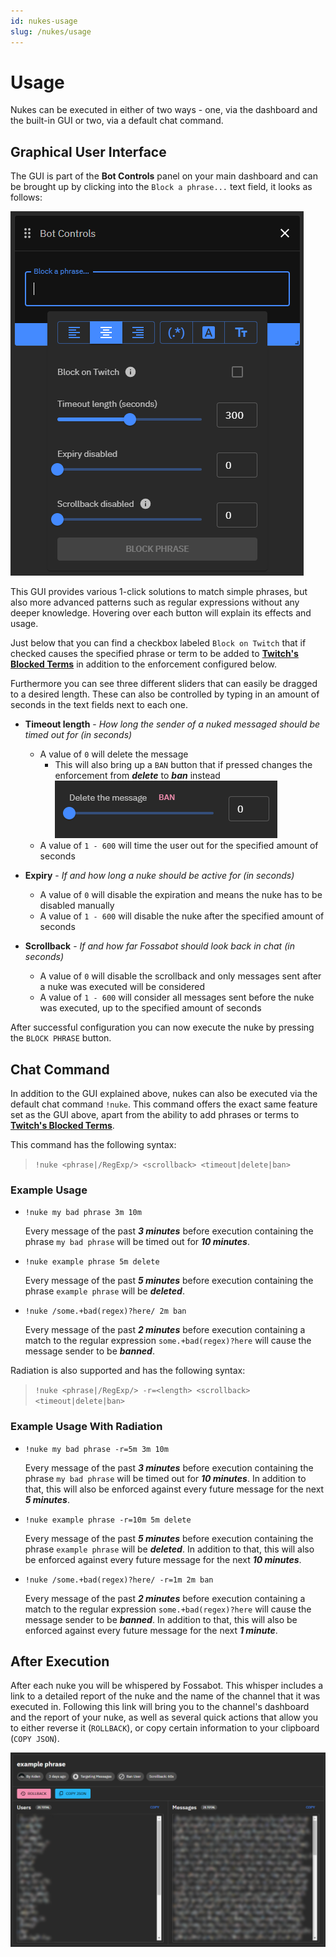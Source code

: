```yaml
---
id: nukes-usage
slug: /nukes/usage
---
```


# Usage

Nukes can be executed in either of two ways - one, via the dashboard and the built-in GUI or two, via a default chat command.

## Graphical User Interface

The GUI is part of the **Bot Controls** panel on your main dashboard and can be brought up by clicking into the `Block a phrase...` text field, it looks as follows:

![nuke gui](../../static/img/nukes/nuke-gui.png)

This GUI provides various 1-click solutions to match simple phrases, but also more advanced patterns such as regular expressions without any deeper knowledge. Hovering over each button will explain its effects and usage.

Just below that you can find a checkbox labeled `Block on Twitch` that if checked causes the specified phrase or term to be added to [**Twitch's Blocked Terms**](https://help.twitch.tv/s/article/how-to-use-automod?language=en_US#BlockedandPermitted) in addition to the enforcement configured below.

Furthermore you can see three different sliders that can easily be dragged to a desired length. These can also be controlled by typing in an amount of seconds in the text fields next to each one.

* **Timeout length** - *How long the sender of a nuked messaged should be timed out for (in seconds)*

  * A value of `0` will delete the message
    * This will also bring up a `BAN` button that if pressed changes the enforcement from ***delete*** to ***ban*** instead
    ![nuke gui ban](../../static/img/nukes/nuke-gui-ban.png)
  * A value of `1 - 600` will time the user out for the specified amount of seconds

* **Expiry** - *If and how long a nuke should be active for (in seconds)*

  * A value of `0` will disable the expiration and means the nuke has to be disabled manually
  * A value of `1 - 600` will disable the nuke after the specified amount of seconds

* **Scrollback** - *If and how far Fossabot should look back in chat (in seconds)*

  * A value of `0` will disable the scrollback and only messages sent after a nuke was executed will be considered
  * A value of `1 - 600` will consider all messages sent before the nuke was executed, up to the specified amount of seconds

After successful configuration you can now execute the nuke by pressing the `BLOCK PHRASE` button.

## Chat Command

In addition to the GUI explained above, nukes can also be executed via the default chat command `!nuke`. This command offers the exact same feature set as the GUI above, apart from the ability to add phrases or terms to [**Twitch's Blocked Terms**](https://help.twitch.tv/s/article/how-to-use-automod?language=en_US#BlockedandPermitted).

This command has the following syntax:
> `!nuke <phrase|/RegExp/> <scrollback> <timeout|delete|ban>`

### Example Usage

* `!nuke my bad phrase 3m 10m`

    Every message of the past ***3 minutes*** before execution containing the phrase `my bad phrase` will be timed out for ***10 minutes***.

* `!nuke example phrase 5m delete`

    Every message of the past ***5 minutes*** before execution containing the phrase `example phrase` will be ***deleted***.

* `!nuke /some.+bad(regex)?here/ 2m ban`

    Every message of the past ***2 minutes*** before execution containing a match to the regular expression `some.+bad(regex)?here` will cause the message sender to be ***banned***.

Radiation is also supported and has the following syntax:
> `!nuke <phrase|/RegExp/> -r=<length> <scrollback> <timeout|delete|ban>`

### Example Usage With Radiation

* `!nuke my bad phrase -r=5m 3m 10m`

    Every message of the past ***3 minutes*** before execution containing the phrase `my bad phrase` will be timed out for ***10 minutes***. In addition to that, this will also be enforced against every future message for the next ***5 minutes***.

* `!nuke example phrase -r=10m 5m delete`

    Every message of the past ***5 minutes*** before execution containing the phrase `example phrase` will be ***deleted***. In addition to that, this will also be enforced against every future message for the next ***10 minutes***.

* `!nuke /some.+bad(regex)?here/ -r=1m 2m ban`

    Every message of the past ***2 minutes*** before execution containing a match to the regular expression `some.+bad(regex)?here` will cause the message sender to be ***banned***. In addition to that, this will also be enforced against every future message for the next ***1 minute***.

## After Execution

After each nuke you will be whispered by Fossabot. This whisper includes a link to a detailed report of the nuke and the name of the channel that it was executed in. Following this link will bring you to the channel's dashboard and the report of your nuke, as well as several quick actions that allow you to either reverse it (`ROLLBACK`), or copy certain information to your clipboard (`COPY JSON`).

![nuke report example](../../static/img/nukes/nuke-report.png)
